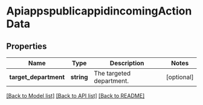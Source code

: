# ApiappspublicappidincomingActionData

## Properties
Name | Type | Description | Notes
------------ | ------------- | ------------- | -------------
**target_department** | **string** | The targeted department. | [optional] 

[[Back to Model list]](../../README.md#documentation-for-models) [[Back to API list]](../../README.md#documentation-for-api-endpoints) [[Back to README]](../../README.md)

